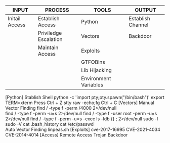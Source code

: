 


INPUT               |      PROCESS                  |   TOOLS                    |   OUTPUT
--------------------|-------------------------------|----------------------------|----------------------
Initail Access      |   Establish Access            |   Python                   |   Establish Channel
                    |   Priviledge Escalation       |   Vectors                  |   Backdoor
                    |   Maintain Access             |   Exploits                 |
                    |                               |   GTFOBins                 |
                    |                               |   Lib Hijacking            |
                    |                               |   Environment Variables    |


[Python]        Stablish Shell
                    python -c 'import pty;pty.spawn("/bin/bash")'
                    export TERM=xterm
                    Press Ctrl + Z
                    stty raw -echo;fg
                    Ctrl + C
[Vectors]        Manual Vector Finding
                    find / -type f -perm /4000 2>/dev/null                    
                    find / -type f -perm -u=s 2>/dev/null
                    find / -type f -user root -perm -u=s 2>/dev/null
                    find / -type f -perm -u=s -exec ls -ldb {} \; 2>/dev/null
                    sudo -l
                    sudo -V
                    cat .bash_history
                    cat /etc/passwd    
                Auto Vector Finding
                    linpeas.sh
[Exploits]
                cve-2017-16995
                CVE-2021-4034
                CVE-2014-4014
[Access]
                Remote Access Trojan
                Backdoor
